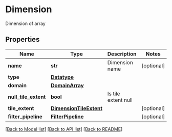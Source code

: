 # Dimension

Dimension of array
## Properties
Name | Type | Description | Notes
------------ | ------------- | ------------- | -------------
**name** | **str** | Dimension name | [optional] 
**type** | [**Datatype**](Datatype.md) |  | 
**domain** | [**DomainArray**](DomainArray.md) |  | 
**null_tile_extent** | **bool** | Is tile extent null | 
**tile_extent** | [**DimensionTileExtent**](DimensionTileExtent.md) |  | [optional] 
**filter_pipeline** | [**FilterPipeline**](FilterPipeline.md) |  | [optional] 

[[Back to Model list]](../README.md#documentation-for-models) [[Back to API list]](../README.md#documentation-for-api-endpoints) [[Back to README]](../README.md)


